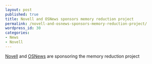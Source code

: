 ```yaml
---
layout: post
published: true
title: Novell and OSNews sponsors memory reduction project
permalink: /novell-and-osnews-sponsors-memory-reduction-project/
wordpress_id: 30
categories:
- News
- Novell
---
```



<a href="http://www.novell.com/home/">Novell</a> and <a href="http://www.osnews.com/">OSNews</a> are sponsoring the memory reduction project
